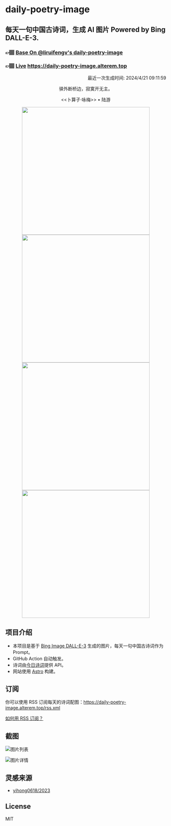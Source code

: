 
# daily-poetry-image

## 每天一句中国古诗词，生成 AI 图片 Powered by Bing DALL-E-3.

### 👉🏽 [Base On @liruifengv's daily-poetry-image](https://github.com/liruifengv/daily-poetry-image)

### 👉🏽 [Live](https://daily-poetry-image.alterem.top/) https://daily-poetry-image.alterem.top

<p align="right">
  最近一次生成时间: 2024/4/21 09:11:59
</p>
<p align="center">
驿外断桥边，寂寞开无主。
</p>
<p align="center">
<<卜算子·咏梅>> • 陆游
</p>
<p align="center">
<img src="https://tse1.mm.bing.net/th/id/OIG3.saqPJRHyz4C08MCQLMOZ" height="400" width="400" />
<img src="https://tse1.mm.bing.net/th/id/OIG3.CexNBp9eDcFZxMymxp88" height="400" width="400" />
<img src="https://tse2.mm.bing.net/th/id/OIG3.UV4Lf9XHfrsQnQ5X37Wz" height="400" width="400" />
<img src="https://tse3.mm.bing.net/th/id/OIG3.ORwLrNxthxi6VTZGyeYi" height="400" width="400" />
</p>

## 项目介绍

-   本项目是基于 [Bing Image DALL-E-3](https://www.bing.com/images/create) 生成的图片，每天一句中国古诗词作为 Prompt。
-   GitHub Action 自动触发。
-   诗词由[今日诗词](https://www.jinrishici.com/)提供 API。
-   网站使用 [Astro](https://astro.build) 构建。

## 订阅

你可以使用 RSS 订阅每天的诗词配图：https://daily-poetry-image.alterem.top/rss.xml

[如何用 RSS 订阅？](https://zhuanlan.zhihu.com/p/55026716)

## 截图

![图片列表](./screenshots/Snipaste_2023-12-28_21-00-26.png)

![图片详情](./screenshots/Snipaste_2023-12-28_21-00-53.png)

## 灵感来源

-   [yihong0618/2023](https://github.com/yihong0618/2023)

## License

MIT

